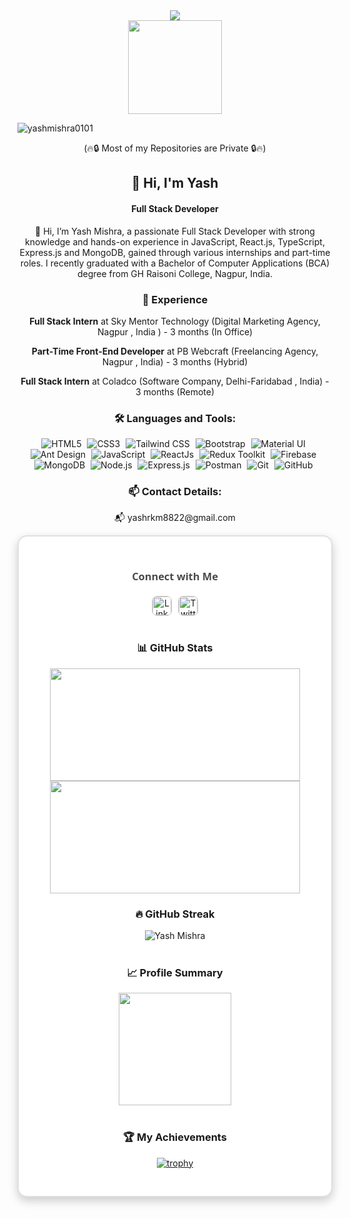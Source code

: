 <div align="center">
    <img src="https://readme-typing-svg.herokuapp.com?color=%2300BFFF&size=32&center=true&vCenter=true&width=850&height=50&lines=Hi+👋,+I'm+Yash+Mishra;Full+Stack+Developer+From+India"/>
</div>


<div align="center">
    <img height="150" src="https://raw.githubusercontent.com/TheDudeThatCode/TheDudeThatCode/master/Assets/Developer.gif"/>
</div>

<p align="left"> 
    <img src="https://komarev.com/ghpvc/?username=yashmishra0101&label=Profile%20views&color=0e75b6&style=flat" alt="yashmishra0101" /> 
    <p align="center"> 
    (🔥🔒 Most of my Repositories are Private 🔒🔥)
</p>
</p>

<div align="center">
    <h2>👋 Hi, I'm Yash</h2>
    <h4>Full Stack Developer</h4>
</div>

<p align="center">
👋 Hi, I’m Yash Mishra, a passionate Full Stack Developer with strong knowledge and hands-on experience in JavaScript, React.js, TypeScript, Express.js and MongoDB, gained through various internships and part-time roles. I recently graduated with a Bachelor of Computer Applications (BCA) degree from GH Raisoni College, Nagpur, India.</p>

 <h3 align="center">💼 Experience</h3>
<div align="center">
    <p>
        <strong>Full Stack Intern</strong> at Sky Mentor Technology (Digital Marketing Agency, Nagpur , India ) - 3 months (In Office)
    </p>
    <p>
        <strong>Part-Time Front-End Developer</strong> at PB Webcraft (Freelancing Agency, Nagpur , India) - 3 months (Hybrid)
    </p>
    <p>
        <strong>Full Stack Intern</strong> at Coladco (Software Company, Delhi-Faridabad , India) - 3 months (Remote)
    </p>
</div>

<h3 align="center">🛠️ Languages and Tools:</h3>
<div align="center">
    <img alt="HTML5" src="https://img.shields.io/badge/html5-%23E34F26.svg?&style=for-the-badge&logo=html5&logoColor=white" style="margin-right: 5px;" />
    <img alt="CSS3" src="https://img.shields.io/badge/css3-%231572B6.svg?&style=for-the-badge&logo=css3&logoColor=white" style="margin-right: 5px;" />
    <img alt="Tailwind CSS" src="https://img.shields.io/badge/tailwindcss-%23323330.svg?&style=for-the-badge&logo=tailwind-css&logoColor=%23F7DF1E" style="margin-right: 5px;" />
    <img alt="Bootstrap" src="https://img.shields.io/badge/Bootstrap-%237B83B1.svg?&style=for-the-badge&logo=bootstrap&logoColor=white" style="margin-right: 5px;" />
    <img alt="Material UI" src="https://img.shields.io/badge/Material%20UI-%230081CB.svg?&style=for-the-badge&logo=material-ui&logoColor=white" style="margin-right: 5px;" />
    <img alt="Ant Design" src="https://img.shields.io/badge/Ant%20Design-%230170B8.svg?&style=for-the-badge&logo=ant-design&logoColor=white" style="margin-right: 5px;" />
    <img alt="JavaScript" src="https://img.shields.io/badge/javascript-%23323330.svg?&style=for-the-badge&logo=javascript&logoColor=%23F7DF1E" style="margin-right: 5px;" />
    <img alt="ReactJs" src="https://img.shields.io/badge/React-20232A?style=for-the-badge&logo=react&logoColor=61DAFB" style="margin-right: 5px;" />
    <img alt="Redux Toolkit" src="https://img.shields.io/badge/Redux%20Toolkit-%23593d88.svg?&style=for-the-badge&logo=redux&logoColor=white" style="margin-right: 5px;" />
    <img alt="Firebase" src="https://img.shields.io/badge/firebase-ffca28?style=for-the-badge&logo=firebase&logoColor=black" style="margin-right: 5px;" />
    <img alt="MongoDB" src="https://img.shields.io/badge/MongoDB-47A248?style=for-the-badge&logo=mongodb&logoColor=white" style="margin-right: 5px;" />
    <img alt="Node.js" src="https://img.shields.io/badge/Node.js-43853D?style=for-the-badge&logo=node.js&logoColor=white" style="margin-right: 5px;" />
    <img alt="Express.js" src="https://img.shields.io/badge/Express.js-404D59?style=for-the-badge" style="margin-right: 5px;" />
    <img alt="Postman" src="https://img.shields.io/badge/Postman-FF6C37?style=for-the-badge&logo=postman&logoColor=white" style="margin-right: 5px;" />
    <img alt="Git" src="https://img.shields.io/badge/Git-F05032?style=for-the-badge&logo=git&logoColor=white" style="margin-right: 5px;" />
    <img alt="GitHub" src="https://img.shields.io/badge/GitHub-181717?style=for-the-badge&logo=github&logoColor=white" style="margin-right: 5px;" />
</div>

<h3 align="center">📫 Contact Details:</h3>
<p align="center">
📬 yashrkm8822@gmail.com
</p>

<div align="center" style="background-color: #ffffff; padding:30px; border-radius: 15px; box-shadow: 0 6px 15px rgba(0, 0, 0, 0.2); border: 2px solid #e0e0e0;">
    <h3 style="color: #4A4A4A; font-family: 'Segoe UI', Tahoma, Geneva, Verdana, sans-serif; margin-bottom: 20px;">Connect with Me</h3>
    <div style="display: flex; justify-content: center; gap: 10px;">
        <a href="https://www.linkedin.com/in/yash-mishra-356280223" target="_blank">
            <img src="https://img.shields.io/badge/linkedin-%231E77B5.svg?&style=flat&logo=linkedin&logoColor=white" alt="LinkedIn" style="height: 30px; width: auto; transition: transform 0.3s; border-radius: 8px; border: 1px solid #ccc;" onmouseover="this.style.transform='scale(1.1)'" onmouseout="this.style.transform='scale(1)'"/>
        </a>  
        <a href="https://twitter.com/YashRKMishra1?t=xad8RjWcodLC0uMjt9LM7A&s=09" target="_blank">
            <img src="https://img.shields.io/badge/twitter-%2300acee.svg?&style=flat&logo=twitter&logoColor=white" alt="Twitter" style="height: 30px; width: auto; transition: transform 0.3s; border-radius: 8px; border: 1px solid #ccc;" onmouseover="this.style.transform='scale(1.1)'" onmouseout="this.style.transform='scale(1)'"/>
        </a>
</div>
    
<br>
<h3 align="center">📊 GitHub Stats</h3>

<div align="center">
    <a href="https://github.com/YashMishra0101">
        <div>
            <img height="180em" width="400em" src="https://github-readme-stats-eight-theta.vercel.app/api?username=yashmishra0101&show_icons=true&theme=algolia&include_all_commits=true&count_private=true"/>
        <img height="180em" width="400em" src="https://github-readme-stats-eight-theta.vercel.app/api/top-langs/?username=yashmishra0101&layout=compact&langs_count=8&theme=algolia"/>
        </div>
    </a>
</div> 

<h3 align="center">🔥 GitHub Streak</h3>

<div align="center">
    <img align="center" src="https://github-readme-streak-stats.herokuapp.com/?user=yashmishra0101&stroke=facc15&background=000000&ring=22c55e&fire=22c55e&currStreakNum=facc15&currStreakLabel=22c55e&sideNums=facc15&sideLabels=facc15&dates=facc15&hide_border=true" alt="Yash Mishra"/>
</div>
<br>
<div align="center">
    <h3>📈 Profile Summary</h3>
    <img align="center" src="http://github-profile-summary-cards.vercel.app/api/cards/profile-details?username=yashmishra0101&theme=2077" height="180em" />
</div>
<br>

<div align="center">
<h3>🏆 My Achievements </h3>
          
[![trophy](https://github-profile-trophy.vercel.app/?username=yashmishra0101&theme=radical&column=8&margin-w=10&margin-h=10)](https://github.com/ryo-ma/github-profile-trophy)
 
</div>
